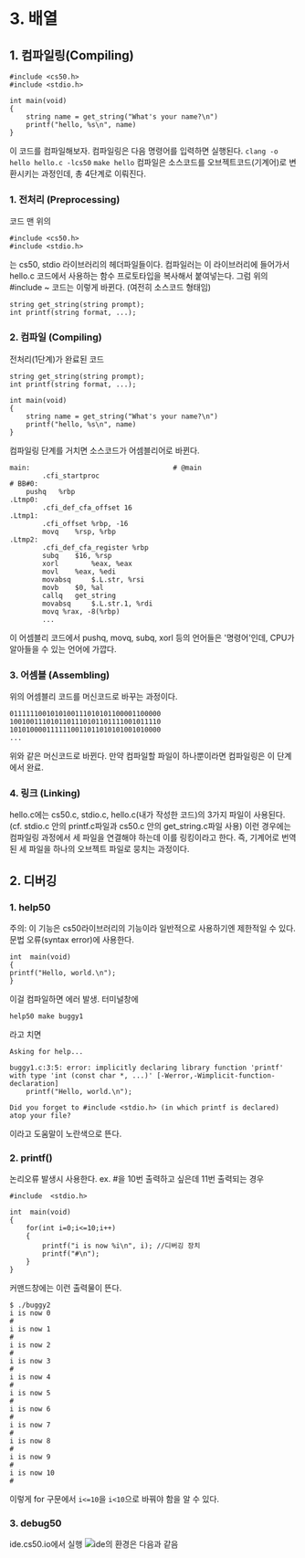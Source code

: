 # 3. 배열
## 1. 컴파일링(Compiling)
```
#include <cs50.h>
#include <stdio.h>

int main(void)
{
	string name = get_string("What's your name?\n")
	printf("hello, %s\n", name)
}
```
이 코드를 컴파일해보자. 컴파일링은 다음 명령어를 입력하면 실행된다.
`clang -o hello hello.c -lcs50`
`make hello`
컴파일은 소스코드를 오브젝트코드(기계어)로 변환시키는 과정인데, 총 4단계로 이뤄진다. 
### 1. 전처리 (Preprocessing)
코드 맨 위의
```
#include <cs50.h>
#include <stdio.h>
```
는 cs50, stdio 라이브러리의 헤더파일들이다. 컴파일러는 이 라이브러리에 들어가서 hello.c 코드에서 사용하는 함수 프로토타입을 복사해서 붙여넣는다. 그럼 위의 #include ~ 코드는 이렇게 바뀐다. (여전히 소스코드 형태임)
```
string get_string(string prompt);
int printf(string format, ...);
```
### 2. 컴파일 (Compiling)
전처리(1단계)가 완료된 코드
```
string get_string(string prompt);
int printf(string format, ...);

int main(void)
{
	string name = get_string("What's your name?\n")
	printf("hello, %s\n", name)
}
```
컴파일링 단계를 거치면 소스코드가 어셈블리어로 바뀐다.
```
main:									# @main
		.cfi_startproc
# BB#0:
	pushq	%rbp
.Ltmp0:
		.cfi_def_cfa_offset 16
.Ltmp1:
		.cfi_offset %rbp, -16
		movq	%rsp, %rbp
.Ltmp2:
		.cfi_def_cfa_register %rbp
		subq	$16, %rsp
		xorl		%eax, %eax
		movl	%eax, %edi
		movabsq		$.L.str, %rsi
		movb	$0, %al
		callq	get_string
		movabsq		$.L.str.1, %rdi
		movq %rax, -8(%rbp)
		...
```
이 어셈블리 코드에서 pushq, movq, subq, xorl 등의 언어들은 '명령어'인데, CPU가 알아들을 수 있는 언어에 가깝다.
### 3. 어셈블 (Assembling)
위의 어셈블리 코드를 머신코드로 바꾸는 과정이다. 
```
0111111001010100111010101100001100000
1001001110101101110101101111001011110
1010100001111110011011010101001010000
...
```
위와 같은 머신코드로 바뀐다. 만약 컴파일할 파일이 하나뿐이라면 컴파일링은 이 단계에서 완료.
### 4. 링크 (Linking)
hello.c에는 cs50.c, stdio.c, hello.c(내가 작성한 코드)의 3가지 파일이 사용된다. (cf. stdio.c 안의 printf.c파일과 cs50.c 안의 get_string.c파일 사용) 
이런 경우에는 컴파일링 과정에서 세 파일을 연결해야 하는데 이를 링킹이라고 한다. 즉, 기계어로 번역된 세 파일을 하나의 오브젝트 파일로 뭉치는 과정이다. 

## 2. 디버깅 
### 1. help50
주의: 이 기능은 cs50라이브러리의 기능이라 일반적으로 사용하기엔 제한적일 수 있다. 문법 오류(syntax error)에 사용한다. 
```
int  main(void)
{
printf("Hello, world.\n");
}
```
이걸 컴파일하면 에러 발생. 터미널창에
```
help50 make buggy1
```
라고 치면 
```
Asking for help...

buggy1.c:3:5: error: implicitly declaring library function 'printf' with type 'int (const char *, ...)' [-Werror,-Wimplicit-function-
declaration]
    printf("Hello, world.\n");

Did you forget to #include <stdio.h> (in which printf is declared) atop your file?
```
이라고 도움말이 노란색으로 뜬다. 
### 2. printf()
논리오류 발생시 사용한다. ex. #을 10번 출력하고 싶은데 11번 출력되는 경우
```
#include  <stdio.h>

int  main(void)
{
	for(int i=0;i<=10;i++)
	{
		printf("i is now %i\n", i); //디버깅 장치
		printf("#\n");
	}
}
```
커맨드창에는 이런 출력물이 뜬다. 
```
$ ./buggy2
i is now 0
#
i is now 1
#
i is now 2
#
i is now 3
#
i is now 4
#
i is now 5
#
i is now 6
#
i is now 7
#
i is now 8
#
i is now 9
#
i is now 10
#
```
이렇게 for 구문에서 `i<=10`을 `i<10`으로 바꿔야 함을 알 수 있다.
### 3. debug50
ide.cs50.io에서 실행
![ide의 환경은 다음과 같음](https://ibb.co/QJDJg4G)

